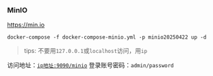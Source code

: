 ### MinIO

https://min.io

```shell
docker-compose -f docker-compose-minio.yml -p minio20250422 up -d
```

> tips: 不要用`127.0.0.1`或`localhost`访问，用`ip`

访问地址：[`ip地址:9090/minio`](http://192.168.101.88:9090/minio)
登录账号密码：`admin/password`
